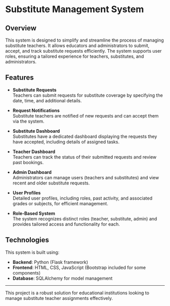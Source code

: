 # Substitute Management System

## Overview

This system is designed to simplify and streamline the process of managing substitute teachers. It allows educators and administrators to submit, accept, and track substitute requests efficiently. The system supports user roles, ensuring a tailored experience for teachers, substitutes, and administrators.

## Features

- **Substitute Requests**  
  Teachers can submit requests for substitute coverage by specifying the date, time, and additional details.

- **Request Notifications**  
  Substitute teachers are notified of new requests and can accept them via the system.

- **Substitute Dashboard**  
  Substitutes have a dedicated dashboard displaying the requests they have accepted, including details of assigned tasks.

- **Teacher Dashboard**  
  Teachers can track the status of their submitted requests and review past bookings.

- **Admin Dashboard**  
  Administrators can manage users (teachers and substitutes) and view recent and older substitute requests.

- **User Profiles**  
  Detailed user profiles, including roles, past activity, and associated grades or subjects, for efficient management.

- **Role-Based System**  
  The system recognizes distinct roles (teacher, substitute, admin) and provides tailored access and functionality for each.

## Technologies

This system is built using:
- **Backend**: Python (Flask framework)
- **Frontend**: HTML, CSS, JavaScript (Bootstrap included for some components)
- **Database**: SQLAlchemy for model management

---

This project is a robust solution for educational institutions looking to manage substitute teacher assignments effectively.
